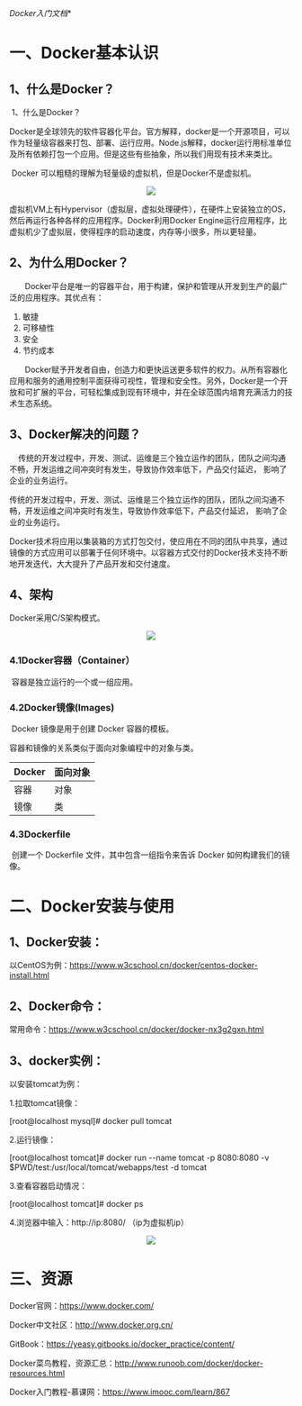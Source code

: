 *Docker入门文档**

# 一、Docker基本认识

## 1、什么是Docker？

&nbsp;1、什么是Docker？

​	Docker是全球领先的软件容器化平台。官方解释，docker是一个开源项目，可以作为轻量级容器来打包、部署、运行应用。Node.js解释，docker运行用标准单位及所有依赖打包一个应用。但是这些有些抽象，所以我们用现有技术来类比。

​	Docker 可以粗糙的理解为轻量级的虚拟机，但是Docker不是虚拟机。
<div align=center>
<img src="https://raw.githubusercontent.com/Bboy-AJ/KubernetesLearning-RoadMap/master/images/Docker VS VM.png">
</div>

​	虚拟机VM上有Hypervisor（虚拟层，虚拟处理硬件），在硬件上安装独立的OS，然后再运行各种各样的应用程序。Docker利用Docker Engine运行应用程序，比虚拟机少了虚拟层，使得程序的启动速度，内存等小很多，所以更轻量。

## 2、为什么用Docker？

&nbsp;&nbsp;&nbsp;&nbsp;&nbsp;&nbsp;&nbsp;Docker平台是唯一的容器平台，用于构建，保护和管理从开发到生产的最广泛的应用程序。其优点有：

1. 敏捷
2. 可移植性
3. 安全
4. 节约成本  

&nbsp;&nbsp;&nbsp;&nbsp;&nbsp;&nbsp;&nbsp;Docker赋予开发者自由，创造力和更快运送更多软件的权力。从所有容器化应用和服务的通用控制平面获得可视性，管理和安全性。另外，Docker是一个开放和可扩展的平台，可轻松集成到现有环境中，并在全球范围内培育充满活力的技术生态系统。

## 3、Docker解决的问题？

&nbsp;&nbsp;&nbsp;&nbsp;传统的开发过程中，开发、测试、运维是三个独立运作的团队，团队之间沟通不畅，开发运维之间冲突时有发生，导致协作效率低下，产品交付延迟， 影响了企业的业务运行。

​	传统的开发过程中，开发、测试、运维是三个独立运作的团队，团队之间沟通不畅，开发运维之间冲突时有发生，导致协作效率低下，产品交付延迟， 影响了企业的业务运行。	

​	Docker技术将应用以集装箱的方式打包交付，使应用在不同的团队中共享，通过镜像的方式应用可以部署于任何环境中。以容器方式交付的Docker技术支持不断地开发迭代，大大提升了产品开发和交付速度。

## 4、架构

Docker采用C/S架构模式。

<div align=center>
<img src="https://raw.githubusercontent.com/Bboy-AJ/KubernetesLearning-RoadMap/master/images/docker架构.png">
</div>

### 4.1Docker容器（Container）

​	容器是独立运行的一个或一组应用。

### 4.2Docker镜像(Images)

​	Docker 镜像是用于创建 Docker 容器的模板。



容器和镜像的关系类似于面向对象编程中的对象与类。

| Docker | 面向对象 |
| ------ | -------- |
| 容器   | 对象     |
| 镜像   | 类       |

### 4.3Dockerfile

​	创建一个 Dockerfile 文件，其中包含一组指令来告诉 Docker 如何构建我们的镜像。

# 二、Docker安装与使用

## 1、Docker安装：

以CentOS为例：https://www.w3cschool.cn/docker/centos-docker-install.html

## 2、Docker命令：

常用命令：https://www.w3cschool.cn/docker/docker-nx3g2gxn.html

## 3、docker实例：

以安装tomcat为例：

1.拉取tomcat镜像：

[root@localhost mysql]# docker pull tomcat

2.运行镜像：

[root@localhost tomcat]# docker run --name tomcat -p 8080:8080 -v $PWD/test:/usr/local/tomcat/webapps/test -d tomcat

3.查看容器启动情况：

[root@localhost tomcat]# docker ps

4.浏览器中输入：http://ip:8080/ （ip为虚拟机ip）

<div align=center>
<img src="https://raw.githubusercontent.com/Bboy-AJ/KubernetesLearning-RoadMap/master/images/tomcat.png">
</div>                                                             

# 三、资源

Docker官网：<https://www.docker.com/>

Docker中文社区：<http://www.docker.org.cn/>

GitBook：https://yeasy.gitbooks.io/docker_practice/content/

Docker菜鸟教程，资源汇总：<http://www.runoob.com/docker/docker-resources.html>

Docker入门教程-慕课网：<https://www.imooc.com/learn/867>

 
